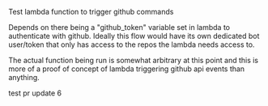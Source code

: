 Test lambda function to trigger github commands

Depends on there being a "github_token" variable set in lambda to authenticate with github. Ideally this flow would have its own dedicated bot user/token that only has access to the repos the lambda needs access to.

The actual function being run is somewhat arbitrary at this point and this is more of a proof of concept of lambda triggering github api events than anything.

test pr update 6
